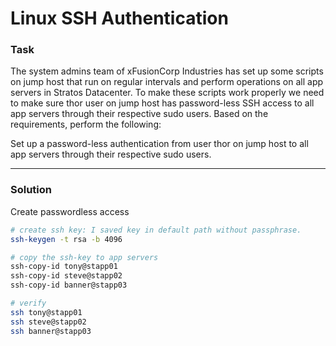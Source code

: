 # Linux SSH Authentication

### Task

The system admins team of xFusionCorp Industries has set up some scripts on jump host that run on regular intervals and perform operations on all app servers in Stratos Datacenter. To make these scripts work properly we need to make sure thor user on jump host has password-less SSH access to all app servers through their respective sudo users. Based on the requirements, perform the following:

Set up a password-less authentication from user thor on jump host to all app servers through their respective sudo users.

---

### Solution

Create passwordless access

```bash
# create ssh key: I saved key in default path without passphrase.
ssh-keygen -t rsa -b 4096

# copy the ssh-key to app servers
ssh-copy-id tony@stapp01
ssh-copy-id steve@stapp02
ssh-copy-id banner@stapp03

# verify
ssh tony@stapp01
ssh steve@stapp02
ssh banner@stapp03

```
